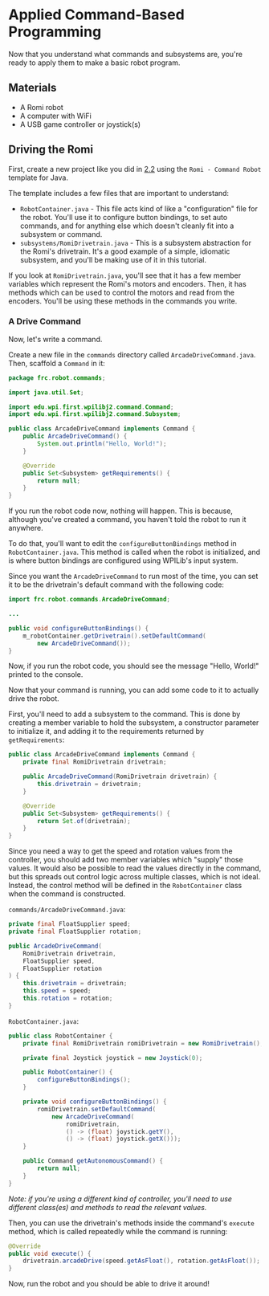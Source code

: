 # Applied Command-Based Programming

Now that you understand
what commands and subsystems are,
you're ready to
apply them to make a basic robot program.

## Materials

- A Romi robot
- A computer with WiFi
- A USB game controller or joystick(s)

## Driving the Romi

First,
create a new project 
like you did in [2.2](./creating-a-project.md)
using the `Romi - Command Robot` template for Java.

The template includes
a few files that are
important to understand:

- `RobotContainer.java` -
  This file acts kind of like a "configuration" file for the robot.
  You'll use it
  to configure button bindings,
  to set auto commands,
  and for anything else which doesn't cleanly fit into a subsystem or command.
- `subsystems/RomiDrivetrain.java` -
  This is a subsystem abstraction for the Romi's drivetrain.
  It's a good example of a simple, idiomatic subsystem,
  and you'll be making use of it in this tutorial.

If you look at `RomiDrivetrain.java`,
you'll see that it has a few member variables
which represent the Romi's motors and encoders.
Then, it has methods which can be used
to control the motors and read from the encoders.
You'll be using these methods in the commands you write.

### A Drive Command

Now, let's write a command.

Create a new file in the `commands` directory called `ArcadeDriveCommand.java`.
Then, scaffold a `Command` in it:

```java
package frc.robot.commands;

import java.util.Set;

import edu.wpi.first.wpilibj2.command.Command;
import edu.wpi.first.wpilibj2.command.Subsystem;

public class ArcadeDriveCommand implements Command {
    public ArcadeDriveCommand() {
        System.out.println("Hello, World!");
    }

    @Override
    public Set<Subsystem> getRequirements() {
        return null;
    }
}
```

If you run the robot code now,
nothing will happen.
This is because, although you've created a command,
you haven't told the robot to run it anywhere.

To do that,
you'll want to edit
the `configureButtonBindings` method in `RobotContainer.java`.
This method is called when the robot is initialized,
and is where button bindings are configured
using WPILib's input system.

Since you want the `ArcadeDriveCommand` to run most of the time,
you can set it to be the drivetrain's default command
with the following code:

```java
import frc.robot.commands.ArcadeDriveCommand;

...

public void configureButtonBindings() {
    m_robotContainer.getDrivetrain().setDefaultCommand(
        new ArcadeDriveCommand());
}
```

Now, if you run the robot code,
you should see the message "Hello, World!" printed to the console.

Now that your command is running,
you can add some code to it
to actually drive the robot.

First, you'll need to add a subsystem to the command.
This is done by creating
a member variable to hold the subsystem,
a constructor parameter to initialize it,
and adding it to the requirements returned by `getRequirements`:

```java
public class ArcadeDriveCommand implements Command {
    private final RomiDrivetrain drivetrain;

    public ArcadeDriveCommand(RomiDrivetrain drivetrain) {
        this.drivetrain = drivetrain;
    }

    @Override
    public Set<Subsystem> getRequirements() {
        return Set.of(drivetrain);
    }
}
```

Since you need a way to get the speed and rotation values from the controller,
you should add two member variables which "supply" those values.
It would also be possible to read the values directly in the command,
but this spreads out control logic across multiple classes,
which is not ideal.
Instead, the control method will be defined
in the `RobotContainer` class when the command is constructed.

`commands/ArcadeDriveCommand.java`:

```java
private final FloatSupplier speed;
private final FloatSupplier rotation;

public ArcadeDriveCommand(
    RomiDrivetrain drivetrain,
    FloatSupplier speed,
    FloatSupplier rotation
) {
    this.drivetrain = drivetrain;
    this.speed = speed;
    this.rotation = rotation;
}
```

`RobotContainer.java`:

```java
public class RobotContainer {
    private final RomiDrivetrain romiDrivetrain = new RomiDrivetrain();

    private final Joystick joystick = new Joystick(0);

    public RobotContainer() {
        configureButtonBindings();
    }

    private void configureButtonBindings() {
        romiDrivetrain.setDefaultCommand(
            new ArcadeDriveCommand(
                romiDrivetrain,
                () -> (float) joystick.getY(),
                () -> (float) joystick.getX()));
    }

    public Command getAutonomousCommand() {
        return null;
    }
}
```

_Note: if you're using a different kind of controller,
you'll need to use different class(es) and methods to read the relevant values._

Then, you can use the drivetrain's methods
inside the command's `execute` method,
which is called repeatedly while the command is running:

```java
@Override
public void execute() {
    drivetrain.arcadeDrive(speed.getAsFloat(), rotation.getAsFloat());
}
```

Now, run the robot and you should be able to drive it around!